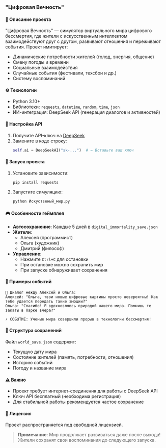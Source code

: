 ### "Цифровая Вечность"

#### 🌌 Описание проекта
"Цифровая Вечность" — симулятор виртуального мира цифрового бессмертия, где жители с искусственным интеллектом взаимодействуют друг с другом, развивают отношения и переживают события. Проект имитирует:
- Динамические потребности жителей (голод, энергия, общение)
- Смену погоды и времени
- Социальные взаимодействия
- Случайные события (фестивали, техсбои и др.)
- Систему воспоминаний

#### ⚙️ Технологии
- Python 3.10+
- Библиотеки: `requests`, `datetime`, `random`, `time`, `json`
- ИИ-интеграция: DeepSeek API (генерация диалогов и активностей)

#### 🔑 Настройка API
1. Получите API-ключ на [DeepSeek](https://platform.deepseek.com/)
2. Замените в коде строку:
   ```python
   self.ai = DeepSeekAI("sk-...")  # ← Вставьте ваш ключ
   ```

#### 🚀 Запуск проекта
1. Установите зависимости:
   ```bash
   pip install requests
   ```
2. Запустите симуляцию:
   ```bash
   python Искуственый_мир.py
   ```

#### 🎮 Особенности геймплея
- **Автосохранение**: Каждые 5 дней в `digital_immortality_save.json`
- **Жители**: 
  - Алексей (программист)
  - Ольга (художник)
  - Дмитрий (философ)
- **Управление**:
  - Нажмите `Ctrl+C` для остановки
  - При остановке можно сохранить мир
  - При запуске обнаруживает сохранения

#### 🌟 Примеры событий
```plaintext
💬 Диалог между Алексей и Ольга:
Алексей: "Ольга, твои новые цифровые картины просто невероятны! Как тебе удается передать такие эмоции?"
Ольга: "Спасибо! Я вдохновляюсь природой нашего мира. Помнишь те закаты в Парке вчера?"

⚡ СОБЫТИЕ: Ученые мира совершили прорыв в технологии бессмертия!
```

#### 📁 Структура сохранений
Файл `world_save.json` содержит:
- Текущую дату мира
- Состояние жителей (память, потребности, отношения)
- Историю событий
- Погоду и название мира

#### ⚠️ Важно
- Проект требует интернет-соединения для работы с DeepSeek API
- Ключ API бесплатный (необходима регистрация)
- Для стабильной работы рекомендуется частое сохранение

#### 📜 Лицензия
Проект распространяется под свободной лицензией.

> **Примечание**: Мир продолжает развиваться даже после выхода! Жители сохранят свои воспоминания до следующего запуска.
